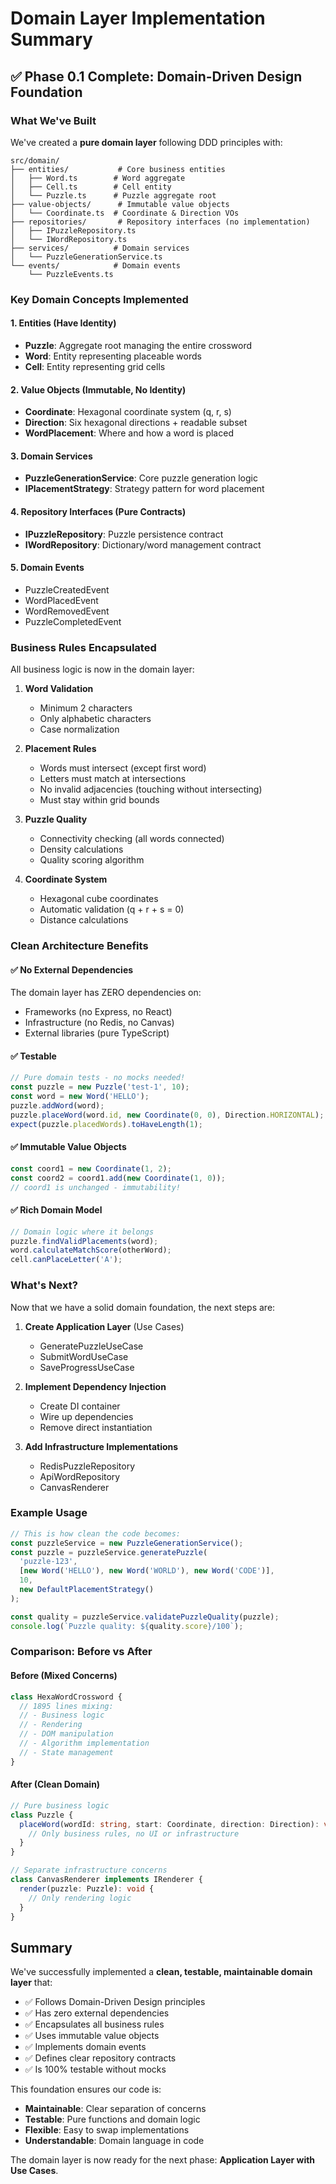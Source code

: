 # Domain Layer Implementation Summary

## ✅ Phase 0.1 Complete: Domain-Driven Design Foundation

### What We've Built

We've created a **pure domain layer** following DDD principles with:

```
src/domain/
├── entities/           # Core business entities
│   ├── Word.ts        # Word aggregate
│   ├── Cell.ts        # Cell entity
│   └── Puzzle.ts      # Puzzle aggregate root
├── value-objects/      # Immutable value objects
│   └── Coordinate.ts  # Coordinate & Direction VOs
├── repositories/       # Repository interfaces (no implementation)
│   ├── IPuzzleRepository.ts
│   └── IWordRepository.ts
├── services/          # Domain services
│   └── PuzzleGenerationService.ts
└── events/            # Domain events
    └── PuzzleEvents.ts
```

### Key Domain Concepts Implemented

#### 1. **Entities** (Have Identity)
- **Puzzle**: Aggregate root managing the entire crossword
- **Word**: Entity representing placeable words
- **Cell**: Entity representing grid cells

#### 2. **Value Objects** (Immutable, No Identity)
- **Coordinate**: Hexagonal coordinate system (q, r, s)
- **Direction**: Six hexagonal directions + readable subset
- **WordPlacement**: Where and how a word is placed

#### 3. **Domain Services**
- **PuzzleGenerationService**: Core puzzle generation logic
- **IPlacementStrategy**: Strategy pattern for word placement

#### 4. **Repository Interfaces** (Pure Contracts)
- **IPuzzleRepository**: Puzzle persistence contract
- **IWordRepository**: Dictionary/word management contract

#### 5. **Domain Events**
- PuzzleCreatedEvent
- WordPlacedEvent
- WordRemovedEvent
- PuzzleCompletedEvent

### Business Rules Encapsulated

All business logic is now in the domain layer:

1. **Word Validation**
   - Minimum 2 characters
   - Only alphabetic characters
   - Case normalization

2. **Placement Rules**
   - Words must intersect (except first word)
   - Letters must match at intersections
   - No invalid adjacencies (touching without intersecting)
   - Must stay within grid bounds

3. **Puzzle Quality**
   - Connectivity checking (all words connected)
   - Density calculations
   - Quality scoring algorithm

4. **Coordinate System**
   - Hexagonal cube coordinates
   - Automatic validation (q + r + s = 0)
   - Distance calculations

### Clean Architecture Benefits

#### ✅ **No External Dependencies**
The domain layer has ZERO dependencies on:
- Frameworks (no Express, no React)
- Infrastructure (no Redis, no Canvas)
- External libraries (pure TypeScript)

#### ✅ **Testable**
```typescript
// Pure domain tests - no mocks needed!
const puzzle = new Puzzle('test-1', 10);
const word = new Word('HELLO');
puzzle.addWord(word);
puzzle.placeWord(word.id, new Coordinate(0, 0), Direction.HORIZONTAL);
expect(puzzle.placedWords).toHaveLength(1);
```

#### ✅ **Immutable Value Objects**
```typescript
const coord1 = new Coordinate(1, 2);
const coord2 = coord1.add(new Coordinate(1, 0));
// coord1 is unchanged - immutability!
```

#### ✅ **Rich Domain Model**
```typescript
// Domain logic where it belongs
puzzle.findValidPlacements(word);
word.calculateMatchScore(otherWord);
cell.canPlaceLetter('A');
```

### What's Next?

Now that we have a solid domain foundation, the next steps are:

1. **Create Application Layer** (Use Cases)
   - GeneratePuzzleUseCase
   - SubmitWordUseCase
   - SaveProgressUseCase

2. **Implement Dependency Injection**
   - Create DI container
   - Wire up dependencies
   - Remove direct instantiation

3. **Add Infrastructure Implementations**
   - RedisPuzzleRepository
   - ApiWordRepository
   - CanvasRenderer

### Example Usage

```typescript
// This is how clean the code becomes:
const puzzleService = new PuzzleGenerationService();
const puzzle = puzzleService.generatePuzzle(
  'puzzle-123',
  [new Word('HELLO'), new Word('WORLD'), new Word('CODE')],
  10,
  new DefaultPlacementStrategy()
);

const quality = puzzleService.validatePuzzleQuality(puzzle);
console.log(`Puzzle quality: ${quality.score}/100`);
```

### Comparison: Before vs After

#### Before (Mixed Concerns)
```typescript
class HexaWordCrossword {
  // 1895 lines mixing:
  // - Business logic
  // - Rendering
  // - DOM manipulation
  // - Algorithm implementation
  // - State management
}
```

#### After (Clean Domain)
```typescript
// Pure business logic
class Puzzle {
  placeWord(wordId: string, start: Coordinate, direction: Direction): void {
    // Only business rules, no UI or infrastructure
  }
}

// Separate infrastructure concerns
class CanvasRenderer implements IRenderer {
  render(puzzle: Puzzle): void {
    // Only rendering logic
  }
}
```

## Summary

We've successfully implemented a **clean, testable, maintainable domain layer** that:
- ✅ Follows Domain-Driven Design principles
- ✅ Has zero external dependencies  
- ✅ Encapsulates all business rules
- ✅ Uses immutable value objects
- ✅ Implements domain events
- ✅ Defines clear repository contracts
- ✅ Is 100% testable without mocks

This foundation ensures our code is:
- **Maintainable**: Clear separation of concerns
- **Testable**: Pure functions and domain logic
- **Flexible**: Easy to swap implementations
- **Understandable**: Domain language in code

The domain layer is now ready for the next phase: **Application Layer with Use Cases**.